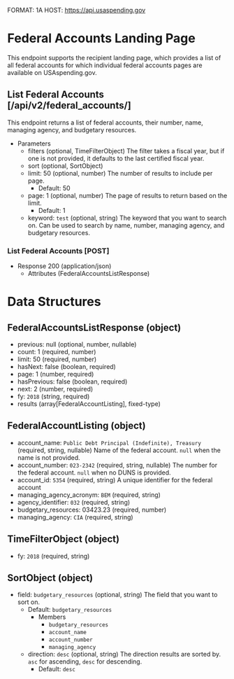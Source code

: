 FORMAT: 1A
HOST: https://api.usaspending.gov


# Federal Accounts Landing Page

This endpoint supports the recipient landing page, which provides a list of all federal accounts for which individual federal accounts pages are available on USAspending.gov.

## List Federal Accounts [/api/v2/federal_accounts/]

This endpoint returns a list of federal accounts, their number, name, managing agency, and budgetary resources.

+ Parameters
    + filters (optional, TimeFilterObject)
        The filter takes a fiscal year, but if one is not provided, it defaults to the last certified fiscal year.
    + sort (optional, SortObject)
    + limit: 50 (optional, number)
        The number of results to include per page.
        + Default: 50
    + page: 1 (optional, number)
        The page of results to return based on the limit.
        + Default: 1
    + keyword: `test` (optional, string)
        The keyword that you want to search on. Can be used to search by name, number, managing agency, and budgetary resources.

### List Federal Accounts [POST]

+ Response 200 (application/json)
    + Attributes (FederalAccountsListResponse)


# Data Structures

## FederalAccountsListResponse (object)
+ previous: null (optional, number, nullable)
+ count: 1 (required, number)
+ limit: 50 (required, number)
+ hasNext: false (boolean, required)
+ page: 1 (number, required)
+ hasPrevious: false (boolean, required)
+ next: 2 (number, required)
+ fy: `2018` (string, required)
+ results (array[FederalAccountListing], fixed-type)

## FederalAccountListing (object)
+ account_name: `Public Debt Principal (Indefinite), Treasury` (required, string, nullable)
    Name of the federal account. `null` when the name is not provided.
+ account_number: `023-2342` (required, string, nullable)
    The number for the federal account. `null` when no DUNS is provided.
+ account_id: `5354` (required, string)
    A unique identifier for the federal account
+ managing_agency_acronym: `BEM` (required, string)
+ agency_identifier: `032` (required, string)
+ budgetary_resources: 03423.23 (required, number)
+ managing_agency: `CIA` (required, string)

## TimeFilterObject (object)
+ fy: `2018` (required, string)

## SortObject (object)
+ field: `budgetary_resources` (optional, string)
    The field that you want to sort on.
    + Default: `budgetary_resources`
        + Members
            + `budgetary_resources`
            + `account_name`
            + `account_number`
            + `managing_agency`
    + direction: `desc` (optional, string)
        The direction results are sorted by. `asc` for ascending, `desc` for descending.
        + Default: `desc`